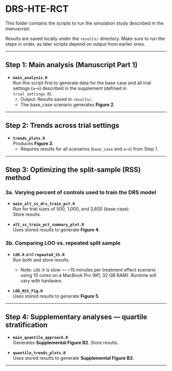# DRS-HTE-RCT

This folder contains the scripts to run the simulation study described in the manuscript.  

Results are saved locally under the `results/` directory. Make sure to run the steps in order, as later scripts depend on output from earlier ones.  

---

## Step 1: Main analysis (Manuscript Part 1)

- **`main_analysis.R`**  
  Run this script first to generate data for the base case and all trial settings (`a`–`n`) described in the supplement (defined in `trial_settings.R`).  
  - Output: Results saved in `results/`.  
  - The base_case scenario generates **Figure 2**.  

---

## Step 2: Trends across trial settings

- **`trends_plots.R`**  
  Produces **Figure 3**.  
  - Requires results for all scenarios (`base_case` and `a`–`n`) from Step 1.  

---

## Step 3: Optimizing the split-sample (RSS) method

### 3a. Varying percent of controls used to train the DRS model

- **`main_alt_ss_drs_train_pct.R`**  
  Run for trial sizes of 500, 1,000, and 3,600 (base case).  
  Store results.  

- **`alt_ss_train_pct_summary_plot.R`**  
  Uses stored results to generate **Figure 4**.  

### 3b. Comparing LOO vs. repeated split sample

- **`LOO.R`** and **`repeated_SS.R`**  
  Run both and store results.  
  -  Note: `LOO.R` is slow — ~15 minutes per treatment effect scenario using 10 cores on a MacBook Pro (M1, 32 GB RAM). Runtime will vary with hardware.  

- **`LOO_RSS_Fig.R`**  
  Uses stored results to generate **Figure 5**.  

---

## Step 4: Supplementary analyses — quartile stratification

- **`main_quantile_approach.R`**  
  Generates **Supplemental Figure B2**. Store results.  

- **`quantile_trends_plots.R`**  
  Uses stored results to generate **Supplemental Figure B3**.  

---
  
